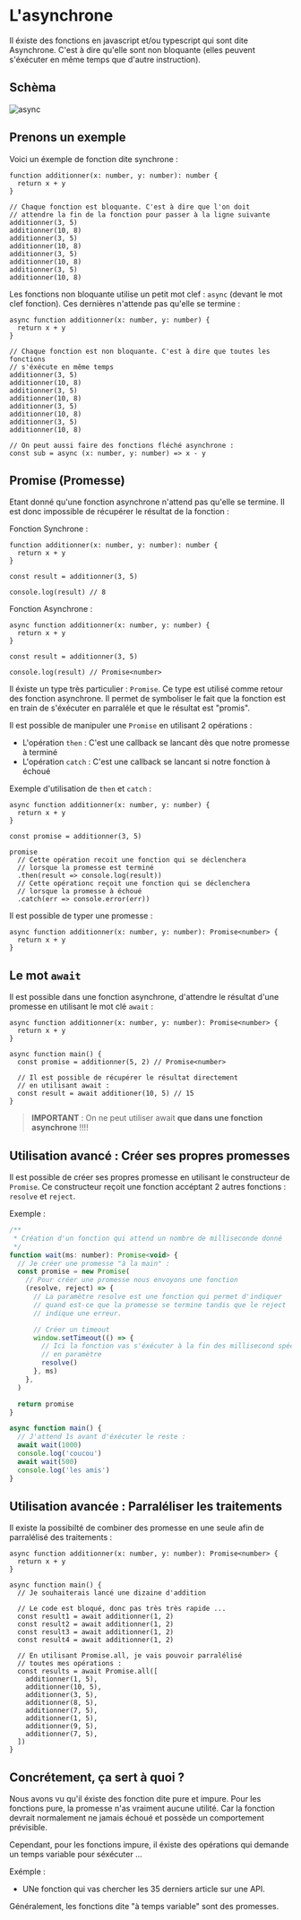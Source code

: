 # L'asynchrone

Il éxiste des fonctions en javascript et/ou typescript qui sont dite Asynchrone. C'est à dire qu'elle sont non bloquante (elles peuvent s'éxécuter en même temps que d'autre instruction).

## Schèma

![async](../images/async.png)

## Prenons un exemple

Voici un éxemple de fonction dite synchrone :

```tsx
function additionner(x: number, y: number): number {
  return x + y
}

// Chaque fonction est bloquante. C'est à dire que l'on doit
// attendre la fin de la fonction pour passer à la ligne suivante
additionner(3, 5)
additionner(10, 8)
additionner(3, 5)
additionner(10, 8)
additionner(3, 5)
additionner(10, 8)
additionner(3, 5)
additionner(10, 8)
```

Les fonctions non bloquante utilise un petit mot clef : `async` (devant le mot clef fonction). Ces dernières n'attende pas qu'elle se termine :

```tsx
async function additionner(x: number, y: number) {
  return x + y
}

// Chaque fonction est non bloquante. C'est à dire que toutes les fonctions
// s'éxécute en même temps
additionner(3, 5)
additionner(10, 8)
additionner(3, 5)
additionner(10, 8)
additionner(3, 5)
additionner(10, 8)
additionner(3, 5)
additionner(10, 8)

// On peut aussi faire des fonctions fléché asynchrone :
const sub = async (x: number, y: number) => x - y
```

## Promise (Promesse)

Etant donné qu'une fonction asynchrone n'attend pas qu'elle se termine. Il est donc impossible de récupérer le résultat de la fonction :

Fonction Synchrone :

```tsx
function additionner(x: number, y: number): number {
  return x + y
}

const result = additionner(3, 5)

console.log(result) // 8
```

Fonction Asynchrone :

```tsx
async function additionner(x: number, y: number) {
  return x + y
}

const result = additionner(3, 5)

console.log(result) // Promise<number>
```

Il éxiste un type très particulier : `Promise`. Ce type est utilisé comme retour des fonction asynchrone. Il permet de symboliser le fait que la fonction est en train de s'éxécuter en parraléle et que le résultat est "promis".

Il est possible de manipuler une `Promise` en utilisant 2 opérations :

- L'opération `then` : C'est une callback se lancant dès que notre promesse à terminé
- L'opération `catch` : C'est une callback se lancant si notre fonction à échoué

Exemple d'utilisation de `then` et `catch` :

```tsx
async function additionner(x: number, y: number) {
  return x + y
}

const promise = additionner(3, 5)

promise
  // Cette opération recoit une fonction qui se déclenchera
  // lorsque la promesse est terminé
  .then(result => console.log(result))
  // Cette opérationc reçoit une fonction qui se déclenchera
  // lorsque la promesse à échoué
  .catch(err => console.error(err))
```

Il est possible de typer une promesse :

```tsx
async function additionner(x: number, y: number): Promise<number> {
  return x + y
}
```

## Le mot `await`

Il est possible dans une fonction asynchrone, d'attendre le résultat d'une promesse en utilisant le mot clé `await` :

```tsx
async function additionner(x: number, y: number): Promise<number> {
  return x + y
}

async function main() {
  const promise = additionner(5, 2) // Promise<number>

  // Il est possible de récupérer le résultat directement
  // en utilisant await :
  const result = await additioner(10, 5) // 15
}
```

> **IMPORTANT** : On ne peut utiliser await **que dans une fonction asynchrone** !!!!

## Utilisation avancé : Créer ses propres promesses

Il est possible de créer ses propres promesse en utilisant le constructeur de `Promise`. Ce constructeur reçoit une fonction accéptant 2 autres fonctions : `resolve` et `reject`.

Exemple :

```js
/**
 * Création d'un fonction qui attend un nombre de milliseconde donné
 */
function wait(ms: number): Promise<void> {
  // Je créer une promesse "à la main" :
  const promise = new Promise(
    // Pour créer une promesse nous envoyons une fonction
    (resolve, reject) => {
      // La paramètre resolve est une fonction qui permet d'indiquer
      // quand est-ce que la promesse se termine tandis que le reject
      // indique une erreur.

      // Créer un timeout
      window.setTimeout(() => {
        // Ici la fonction vas s'éxécuter à la fin des millisecond spécifié
        // en paramètre
        resolve()
      }, ms)
    },
  )

  return promise
}

async function main() {
  // J'attend 1s avant d'éxécuter le reste :
  await wait(1000)
  console.log('coucou')
  await wait(500)
  console.log('les amis')
}
```

## Utilisation avancée : Parraléliser les traitements

Il existe la possibilté de combiner des promesse en une seule afin de parralélisé des traitements :

```tsx
async function additionner(x: number, y: number): Promise<number> {
  return x + y
}

async function main() {
  // Je souhaiterais lancé une dizaine d'addition

  // Le code est bloqué, donc pas très très rapide ...
  const result1 = await additionner(1, 2)
  const result2 = await additionner(1, 2)
  const result3 = await additionner(1, 2)
  const result4 = await additionner(1, 2)

  // En utilisant Promise.all, je vais pouvoir parralélisé
  // toutes mes opérations :
  const results = await Promise.all([
    additionner(1, 5),
    additionner(10, 5),
    additionner(3, 5),
    additionner(8, 5),
    additionner(7, 5),
    additionner(1, 5),
    additionner(9, 5),
    additionner(7, 5),
  ])
}
```

## Concrétement, ça sert à quoi ?

Nous avons vu qu'il éxiste des fonction dite pure et impure. Pour les fonctions pure, la promesse n'as vraiment aucune utilité. Car la fonction devrait normalement ne jamais échoué et possède un comportement prévisible.

Cependant, pour les fonctions impure, il éxiste des opérations qui demande un temps variable pour séxécuter ...

Exémple :

- UNe fonction qui vas chercher les 35 derniers article sur une API.

Généralement, les fonctions dite "à temps variable" sont des promesses.
